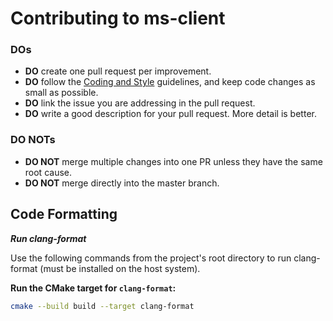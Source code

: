 # Contributing to ms-client

### DOs

* **DO** create one pull request per improvement.
* **DO** follow the [Coding and Style](#code-formatting) guidelines, and keep code changes as small as possible.
* **DO** link the issue you are addressing in the pull request.
* **DO** write a good description for your pull request. More detail is better.

### DO NOTs

* **DO NOT** merge multiple changes into one PR unless they have the same root cause.
* **DO NOT** merge directly into the master branch.

## Code Formatting

***Run clang-format***

Use the following commands from the project's root directory to run clang-format (must be installed on the host system).

**Run the CMake target for `clang-format`:**
````bash
cmake --build build --target clang-format
````
